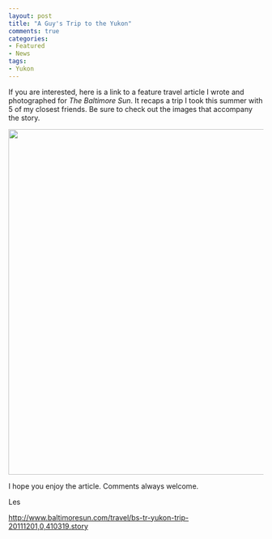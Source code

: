 ```yaml
---
layout: post
title: "A Guy's Trip to the Yukon"
comments: true
categories:
- Featured
- News
tags:
- Yukon
---
```

If you are interested, here is a link to a feature travel article I wrote and photographed for <em>The Baltimore Sun</em>. It recaps a trip I took this summer with 5 of my closest friends. Be sure to check out the images that accompany the story.

<a href="http://blog.lesterpickerphoto.com/wp-content/uploads/2011/12/LAP1306.jpg"><img class="alignnone size-full wp-image-1812" title="_LAP1306" src="http://blog.lesterpickerphoto.com/wp-content/uploads/2011/12/LAP1306.jpg" alt="" width="1024" height="681"></a>

I hope you enjoy the article. Comments always welcome.

Les

<a href="http://www.baltimoresun.com/travel/bs-tr-yukon-trip-20111201,0,410319.story">http://www.baltimoresun.com/travel/bs-tr-yukon-trip-20111201,0,410319.story</a>